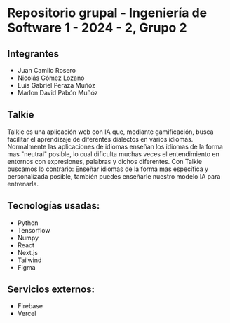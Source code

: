 # Repositorio grupal - Ingeniería de Software 1 - 2024 - 2, Grupo 2

## Integrantes
* Juan Camilo Rosero
* Nicolás Gómez Lozano
* Luis Gabriel Peraza Muñóz
* Marlon David Pabón Muñóz

## Talkie
Talkie es una aplicación web con IA que, mediante gamificación, busca facilitar el aprendizaje de diferentes dialectos en varios idiomas. Normalmente las aplicaciones de idiomas enseñan los idiomas de la forma mas "neutral" posible, lo cual dificulta muchas veces el entendimiento en entornos con expresiones, palabras y dichos diferentes. Con Talkie buscamos lo contrario: Enseñar idiomas de la forma mas específica y personalizada posible, también puedes enseñarle nuestro modelo IA para entrenarla.

## Tecnologías usadas:

* Python
* Tensorflow
* Numpy
* React
* Next.js
* Tailwind
* Figma

## Servicios externos:

* Firebase
* Vercel
